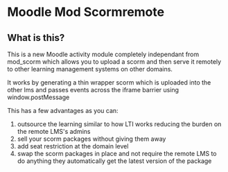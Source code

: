 # Moodle Mod Scormremote

## What is this?

This is a new Moodle activity module completely independant from mod_scorm
which allows you to upload a scorm and then serve it remotely to other
learning management systems on other domains.

It works by generating a thin wrapper scorm which is uploaded into the
other lms and passes events across the iframe barrier using window.postMessage

This has a few advantages as you can:

1) outsource the learning similar to how LTI works reducing the
    burden on the remote LMS's admins
2) sell your scorm packages without giving them away
3) add seat restriction at the domain level
4) swap the scorm packages in place and not require the remote LMS
   to do anything they automatically get the latest version of the package
